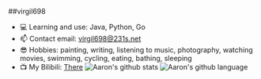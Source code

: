 ##virgil698
- 💻 Learning and use: Java, Python, Go
- 📫 Contact email: virgil698@231s.net
- 😎 Hobbies: painting, writing, listening to music, photography, watching movies, swimming, cycling, eating, bathing, sleeping
- 📺 My Bilibili: [There](https://space.bilibili.com/401319663)
![Aaron's github stats](https://github-readme-stats.vercel.app/api?username=virgil698&show_icons=true)
![Aaron's github language](https://github-readme-stats.vercel.app/api/top-langs/?username=virgil698&layout=compact)

